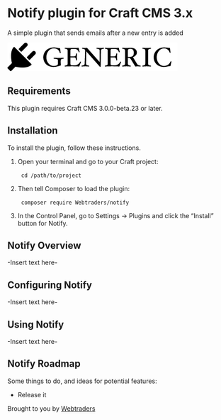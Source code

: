 # Notify plugin for Craft CMS 3.x

A simple plugin that sends emails after a new entry is added

![Screenshot](resources/img/plugin-logo.png)

## Requirements

This plugin requires Craft CMS 3.0.0-beta.23 or later.

## Installation

To install the plugin, follow these instructions.

1. Open your terminal and go to your Craft project:

        cd /path/to/project

2. Then tell Composer to load the plugin:

        composer require Webtraders/notify

3. In the Control Panel, go to Settings → Plugins and click the “Install” button for Notify.

## Notify Overview

-Insert text here-

## Configuring Notify

-Insert text here-

## Using Notify

-Insert text here-

## Notify Roadmap

Some things to do, and ideas for potential features:

* Release it

Brought to you by [Webtraders](http://webtraders.nl)
